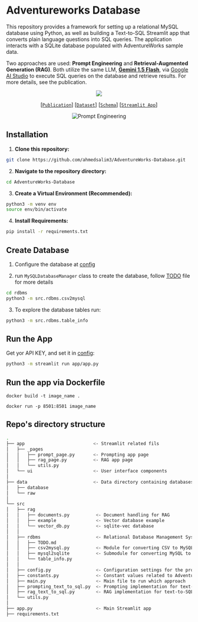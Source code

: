 # Adventureworks Database

This repository provides a framework for setting up a relational MySQL database using Python, as well as building a Text-to-SQL Streamlit app that converts plain language questions into SQL queries. The application interacts with a SQLite database populated with AdventureWorks sample data.

Two approaches are used: **Prompt Engineering** and **Retrieval-Augmented Generation (RAG)**. Both utilize the same LLM, [**Gemini 1.5 Flash**](https://ai.google.dev/gemini-api/docs/models/gemini#gemini-1.5-flash), via [Google AI Studio](https://aistudio.google.com/app/prompts/new_chat?model=gemini-1.5-flash) to execute SQL queries on the database and retrieve results. For more details, see the publication.

<p align="center">
<img src="https://img.shields.io/badge/PYTHON-3.12-orange">
</p>

<div align="center">
    
[[`Publication`](https://app.readytensor.ai/publications/unlocking_sql_converting_natural_language_into_query_results_with_generative_ai_hrWFsOxy9Yfy)] [[`Dataset`](https://www.kaggle.com/datasets/ukveteran/adventure-works)] [[`Schema`](./data/database/adventureworks_schema.png)] [[`Streamlit App`](https://sql-unlocked.streamlit.app/)]

<div style="display: flex; justify-content: space-around;">
    <img src="https://github-production-user-asset-6210df.s3.amazonaws.com/126220185/381777368-ad60713e-2f5c-4d1b-844d-22dca4a01581.png?X-Amz-Algorithm=AWS4-HMAC-SHA256&X-Amz-Credential=AKIAVCODYLSA53PQK4ZA%2F20241031%2Fus-east-1%2Fs3%2Faws4_request&X-Amz-Date=20241031T035159Z&X-Amz-Expires=300&X-Amz-Signature=9c2c44cd30d3af81d279df9a17bd1b806490f8c8c2d2cbfa728331f73ad7561f&X-Amz-SignedHeaders=host" alt="Prompt Engineering">
</div>

</div>

## Installation

1. **Clone this repository:**

  ```bash
  git clone https://github.com/ahmedsalim3/AdventureWorks-Database.git
  ```

2. **Navigate to the repository directory:**

  ```bash
  cd AdventureWorks-Database
  ```

3. **Create a Virtual Environment (Recommended):**

  ```bash
  python3 -m venv env
  source env/bin/activate
  ```

4. **Install Requirements:**

  ```bash
  pip install -r requirements.txt
  ```

## Create Database

1. Configure the database at [config](./src/config.py#L26-L32)

2. run `MySQLDatabaseManager` class to create the database, follow [TODO](./src/rdbms/TODO.md) file for more details

  ```bash
  cd rdbms
  python3 -m src.rdbms.csv2mysql
  ```
  
3. To explore the database tables run:

  ```bash
  python3 -m src.rdbms.table_info
  ```

## Run the App

Get yor API KEY, and set it in [config](./src/config.py#L47-L55):

  ```bash
  python3 -m streamlit run app/app.py
  ```

## Run the app via Dockerfile

  ```
  docker build -t image_name .

  docker run -p 8501:8501 image_name
  ```

## Repo's directory structure

```sh
.
├── app                          <- Streamlit related fils
│   ├── _pages                  
│   │   ├── prompt_page.py       <- Prompting app page
│   │   ├── rag_page.py          <- RAG app page
│   │   └── utils.py       
│   └── ui                       <- User interface components
│
├── data                         <- Data directory containing databases and raw data
│   ├── database
│   └── raw
│
└── src     
│   ├── rag
│   │   ├── documents.py          <- Document handling for RAG
│   │   ├── example               <- Vector database example
│   │   └── vector_db.py          <- sqlite-vec database
│   │
│   ├── rdbms                     <- Relational Database Management System tools
│   │   ├── TODO.md
│   │   ├── csv2mysql.py          <- Module for converting CSV to MySQL
│   │   ├── mysql2sqlite          <- Submodule for converting MySQL to SQLite
│   │   └── table_info.py
│   │
│   ├── config.py                 <- Configuration settings for the project
│   ├── constants.py              <- Constant values related to AdventureWorks database
│   ├── main.py                   <- Main file to run which approach
│   ├── prompting_text_to_sql.py  <- Prompting implementation for text-to-SQL
│   ├── rag_text_to_sql.py        <- RAG implementation for text-to-SQL
│   └── utils.py
│
├── app.py                        <- Main Streamlit app
├── requirements.txt

```
